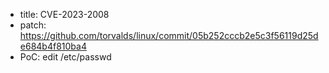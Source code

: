 - title: CVE-2023-2008
- patch: https://github.com/torvalds/linux/commit/05b252cccb2e5c3f56119d25de684b4f810ba4
- PoC: edit /etc/passwd

